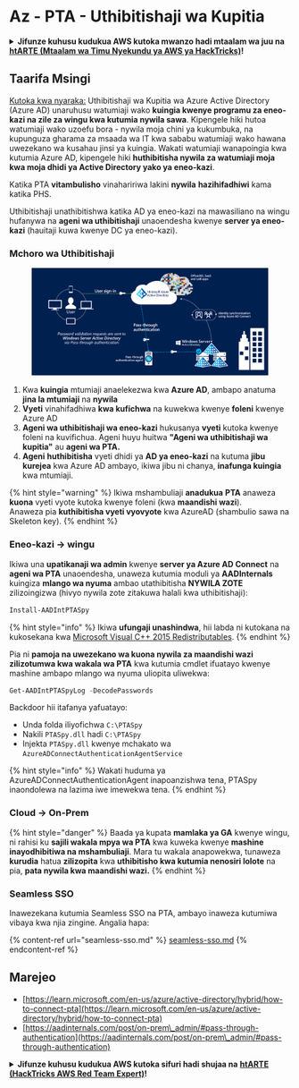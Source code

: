 # Az - PTA - Uthibitishaji wa Kupitia

<details>

<summary><strong>Jifunze kuhusu kudukua AWS kutoka mwanzo hadi mtaalam wa juu na</strong> <a href="https://training.hacktricks.xyz/courses/arte"><strong>htARTE (Mtaalam wa Timu Nyekundu ya AWS ya HackTricks)</strong></a><strong>!</strong></summary>

Njia nyingine za kusaidia HackTricks:

* Ikiwa unataka kuona **kampuni yako ikitangazwa kwenye HackTricks** au **kupakua HackTricks kwa muundo wa PDF** Angalia [**MIPANGO YA KUJIUNGA**](https://github.com/sponsors/carlospolop)!
* Pata [**bidhaa rasmi za PEASS & HackTricks**](https://peass.creator-spring.com)
* Gundua [**Familia ya PEASS**](https://opensea.io/collection/the-peass-family), mkusanyiko wetu wa [**NFTs**](https://opensea.io/collection/the-peass-family) ya kipekee
* **Jiunge na** 💬 [**Kikundi cha Discord**](https://discord.gg/hRep4RUj7f) au **kikundi cha** [**telegram**](https://t.me/peass) au **tufuate** kwenye **Twitter** 🐦 [**@hacktricks_live**](https://twitter.com/hacktricks_live)**.**
* **Shiriki mbinu zako za kudukua kwa kuwasilisha PRs kwa** [**HackTricks**](https://github.com/carlospolop/hacktricks) na [**HackTricks Cloud**](https://github.com/carlospolop/hacktricks-cloud) repos za github.

</details>

## Taarifa Msingi

[Kutoka kwa nyaraka:](https://learn.microsoft.com/en-us/entra/identity/hybrid/connect/how-to-connect-pta) Uthibitishaji wa Kupitia wa Azure Active Directory (Azure AD) unaruhusu watumiaji wako **kuingia kwenye programu za eneo-kazi na zile za wingu kwa kutumia nywila sawa**. Kipengele hiki hutoa watumiaji wako uzoefu bora - nywila moja chini ya kukumbuka, na kupunguza gharama za msaada wa IT kwa sababu watumiaji wako hawana uwezekano wa kusahau jinsi ya kuingia. Wakati watumiaji wanapoingia kwa kutumia Azure AD, kipengele hiki **huthibitisha nywila za watumiaji moja kwa moja dhidi ya Active Directory yako ya eneo-kazi**.

Katika PTA **vitambulisho** vinahaririwa lakini **nywila** **hazihifadhiwi** kama katika PHS.

Uthibitishaji unathibitishwa katika AD ya eneo-kazi na mawasiliano na wingu hufanywa na **ageni wa uthibitishaji** unaoendesha kwenye **server ya eneo-kazi** (hauitaji kuwa kwenye DC ya eneo-kazi).

### Mchoro wa Uthibitishaji

<figure><img src="../../../../.gitbook/assets/image (4) (2) (1).png" alt=""><figcaption></figcaption></figure>

1. Kwa **kuingia** mtumiaji anaelekezwa kwa **Azure AD**, ambapo anatuma **jina la mtumiaji** na **nywila**
2. **Vyeti** vinahifadhiwa **kwa kufichwa** na kuwekwa kwenye **foleni** kwenye Azure AD
3. **Ageni wa uthibitishaji wa eneo-kazi** hukusanya **vyeti** kutoka kwenye foleni na kuvifichua. Ageni huyu huitwa **"Ageni wa uthibitishaji wa kupitia"** au **ageni wa PTA.**
4. **Ageni** **huthibitisha** vyeti dhidi ya **AD ya eneo-kazi** na kutuma **jibu** **kurejea** kwa Azure AD ambayo, ikiwa jibu ni chanya, **inafunga kuingia** kwa mtumiaji.

{% hint style="warning" %}
Ikiwa mshambuliaji **anadukua** **PTA** anaweza **kuona** vyeti vyote kutoka kwenye foleni (kwa **maandishi wazi**).\
Anaweza pia **kuthibitisha vyeti vyovyote** kwa AzureAD (shambulio sawa na Skeleton key).
{% endhint %}

### Eneo-kazi -> wingu

Ikiwa una **upatikanaji wa admin** kwenye **server ya Azure AD Connect** na **ageni wa PTA** unaoendesha, unaweza kutumia moduli ya **AADInternals** kuingiza **mlango wa nyuma** ambao utathibitisha **NYWILA ZOTE** zilizoingizwa (hivyo nywila zote zitakuwa halali kwa uthibitishaji):
```powershell
Install-AADIntPTASpy
```
{% hint style="info" %}
Ikiwa **ufungaji unashindwa**, hii labda ni kutokana na kukosekana kwa [Microsoft Visual C++ 2015 Redistributables](https://download.microsoft.com/download/6/A/A/6AA4EDFF-645B-48C5-81CC-ED5963AEAD48/vc\_redist.x64.exe).
{% endhint %}

Pia ni **pamoja na uwezekano wa kuona nywila za maandishi wazi zilizotumwa kwa wakala wa PTA** kwa kutumia cmdlet ifuatayo kwenye mashine ambapo mlango wa nyuma uliopita uliwekwa:
```powershell
Get-AADIntPTASpyLog -DecodePasswords
```
Backdoor hii itafanya yafuatayo:

* Unda folda iliyofichwa `C:\PTASpy`
* Nakili `PTASpy.dll` hadi `C:\PTASpy`
* Injekta `PTASpy.dll` kwenye mchakato wa `AzureADConnectAuthenticationAgentService`

{% hint style="info" %}
Wakati huduma ya AzureADConnectAuthenticationAgent inapoanzishwa tena, PTASpy inaondolewa na lazima iwe imewekwa tena.
{% endhint %}

### Cloud -> On-Prem

{% hint style="danger" %}
Baada ya kupata **mamlaka ya GA** kwenye wingu, ni rahisi ku **sajili wakala mpya wa PTA** kwa kuweka kwenye **mashine inayodhibitiwa na mshambuliaji**. Mara tu wakala anapowekwa, tunaweza **kurudia** hatua **zilizopita** kwa **uthibitisho kwa kutumia nenosiri lolote** na pia, **pata nywila kwa maandishi wazi.**
{% endhint %}

### Seamless SSO

Inawezekana kutumia Seamless SSO na PTA, ambayo inaweza kutumiwa vibaya kwa njia zingine. Angalia hapa:

{% content-ref url="seamless-sso.md" %}
[seamless-sso.md](seamless-sso.md)
{% endcontent-ref %}

## Marejeo

* [https://learn.microsoft.com/en-us/azure/active-directory/hybrid/how-to-connect-pta](https://learn.microsoft.com/en-us/azure/active-directory/hybrid/how-to-connect-pta)
* [https://aadinternals.com/post/on-prem\_admin/#pass-through-authentication](https://aadinternals.com/post/on-prem\_admin/#pass-through-authentication)

<details>

<summary><strong>Jifunze kuhusu kudukua AWS kutoka sifuri hadi shujaa na</strong> <a href="https://training.hacktricks.xyz/courses/arte"><strong>htARTE (HackTricks AWS Red Team Expert)</strong></a><strong>!</strong></summary>

Njia nyingine za kusaidia HackTricks:

* Ikiwa unataka kuona **kampuni yako ikitangazwa kwenye HackTricks** au **kupakua HackTricks kwa PDF** Angalia [**MIPANGO YA KUJIUNGA**](https://github.com/sponsors/carlospolop)!
* Pata [**swag rasmi wa PEASS & HackTricks**](https://peass.creator-spring.com)
* Gundua [**Familia ya PEASS**](https://opensea.io/collection/the-peass-family), mkusanyiko wetu wa [**NFTs**](https://opensea.io/collection/the-peass-family) ya kipekee
* **Jiunge na** 💬 [**Kikundi cha Discord**](https://discord.gg/hRep4RUj7f) au kikundi cha [**telegram**](https://t.me/peass) au **fuata** sisi kwenye **Twitter** 🐦 [**@hacktricks_live**](https://twitter.com/hacktricks_live)**.**
* **Shiriki mbinu zako za kudukua kwa kuwasilisha PRs kwa** [**HackTricks**](https://github.com/carlospolop/hacktricks) na [**HackTricks Cloud**](https://github.com/carlospolop/hacktricks-cloud) github repos.

</details>
